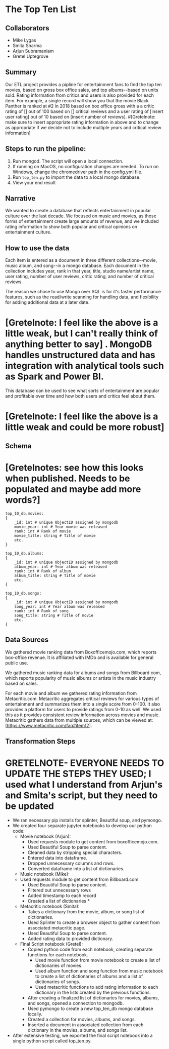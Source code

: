 # The Top Ten List

## Collaborators

* Mike Lygas
* Smita Sharma
* Arjun Subramaniam
* Gretel Uptegrove

## Summary 

Our ETL project provides a pipline for entertainment fans to find the top ten movies, based on gross box office sales, and top albums--based on units sold. Rating information from critics and users is also provided for each item. For example, a single record will show you that the movie Black Panther is ranked at #2 in 2018 based on box office gross with a a critic rating of [] out of 100 based on [] critical reviews and a user rating of [insert user rating] out of 10 based on [insert number of reviews].
#[Gretelnote: make sure to insert appropriate rating information in above and to change as appropriate if we decide not to include multiple years and critical review information]

## Steps to run the pipeline:

1. Run mongod. The script will open a local connection.
2. If running on MacOS, no configuration changes are needed. To run on Windows, change the chromedriver path in the config.yml file.
2. Run `top_ten.py` to import the data to a local mongo database.
3. View your end result 

## Narrative

We wanted to create a database that reflects entertainment in popular culture over the last decade. We focused on music and movies, as those forms of entertainment create large amounts of revenue, and we included rating information to show both popular and critical opinions on entertainment culture.

## How to use the data

Each item is entered as a document in three different collections--movie, music album, and song--in a mongo database. Each document in the collection includes year, rank in that year, title, studio name/artist name, user rating, number of user reviews, critic rating, and number of critical reviews.

The reason we chose to use Mongo over SQL is for it's faster performance features, such as the read/write scanning for handling data, and flexibility for adding additional data at a later date.
# [Gretelnote: I feel like the above is a little weak, but I can't really think of anything better to say] .  MongoDB handles unstructured data and has integration with analytical tools such as Spark and Power BI.

This database can be used to see what sorts of entertainment are popular and profitable over time and how both users and critics feel about them.
# [Gretelnote: I feel like the above is a little weak and could be more robust]

## Schema

# [Gretelnotes: see how this looks when published. Needs to be populated and maybe add more words?]
```
top_10_db.movies:
{
	_id: int # unique ObjectID assigned by mongodb
	movie_year: int # Year movie was released
	rank: int # Rank of movie
	movie_title: string # Title of movie
	etc.
}

top_10_db.albums:
{
	_id: int # unique ObjectID assigned by mongodb
	album_year: int # Year album was released
	rank: int # Rank of album
	album_title: string # Title of movie
	etc.
{

top_10_db.songs:
{
	_id: int # unique ObjectID assigned by mongodb
	song_year: int # Year album was released
	rank: int # Rank of song
	song_title: string # Title of movie
	etc.
{
```



## Data Sources

We gathered movie ranking data from Boxofficemojo.com, which reports box-office revenue. It is affiliated with IMDb and is available for general public use.
 
We gathered music ranking data for albums and songs from Billboard.com, which reports popularity of music albums or artists in the music industry based on sales.

For each movie and album we gathered rating information from Metacritic.com. Metacritic aggregates critical reviews for various types of entertainment and summarizes them into a single score from 0-100. It also provides a platform for users to provide ratings from 0-10 as well. We used this as it provides consistent review information across movies and music. Metacritic gathers data from multiple sources, which can be viewed at: [https://www.metacritic.com/faq#item12].

## Transformation Steps
# GRETELNOTE- EVERYONE NEEDS TO UPDATE THE STEPS THEY USED; I used what I understand from Arjun's and Smita's script, but they need to be updated

* We ran necessary pip installs for splinter, Beautiful soup, and pymongo.
* We created four separate jupyter notebooks to develop our python code:
    * Movie notebook (Arjun):
        * Used requests module to get content from boxofficemojo.com.
        * Used Beautiful Soup to parse content.
        * Cleaned data by stripping special characters.
        * Entered data into dataframe.
        * Dropped unnecessary columns and rows.
        * Converted dataframe into a list of dictionaries.
    * Music notebook (Mike):
	* Used requests module to get content from Billboard.com.
        * Used Beautiful Soup to parse content.
        * Filtered out unnecessary rows 
        * Added timestamp to each record
        * Created a list of dictionaries        * 
    * Metacritic notebook (Smita):
        * Takes a dictionary from the movie, album, or song list of dictionaries.
        * Used Splinter to create a browser object to gather content from associated metacritic page.
        * Used Beautiful Soup to parse content.
        * Added rating data to provided dictionary.
    * Final Script notebook (Gretel):
        * Copied python code from each notebook, creating separate functions for each notebook.
            * Used movie function from movie notebook to create a list of dictionaries of movies.
            * Used album function and song function from music notebook to create a list of dictionaries of albums and a list of dictionaries of songs.
            * Used metacritic functions to add rating information to each dictionary in the lists created by the previous functions.
        * After creating a finalized list of dictionaries for movies, albums, and songs, opened a connection to mongodb.
        * Used pymongo to create a new top_ten_db mongo database locally.
        * Created a collection for movies, albums, and songs.
        * Inserted a document in associated collection from each dictionary in the movies, albums, and songs list.
* After extensive testing, we exported the final script notebook into a single python script called top_ten.py.